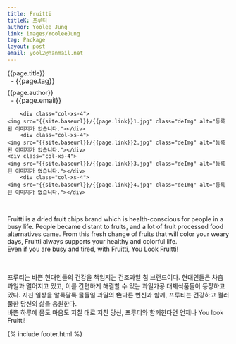 ```yaml
---
title: Fruitti
titleK: 프루티
author: Yoolee Jung
link: images/YooleeJung
tag: Package
layout: post
email: yool2@hanmail.net
---	
```


<div class="container">

<div class="deDep">
{{page.title}}<br>
<p style="font-size:15px; margin:0px; padding:0px 0px 0px 8px; margin:0px 0px 8px 0px;">- {{page.tag}}</p>
{{page.author}}<br>
<p style="font-size:15px; margin:0px; padding:0px 0px 0px 8px;">- {{page.email}}</p>
</div>


<div class="row" class="imgcolor">
	
		<div class="col-xs-4">
	<img src="{{site.baseurl}}/{{page.link}}1.jpg" class="deImg" alt="등록된 이미지가 없습니다."></div>
		<div class="col-xs-4">
	<img src="{{site.baseurl}}/{{page.link}}2.jpg" class="deImg" alt="등록된 이미지가 없습니다."></div>
	<div class="col-xs-4">
	<img src="{{site.baseurl}}/{{page.link}}3.jpg" class="deImg" alt="등록된 이미지가 없습니다."></div>
		<div class="col-xs-4">
	<img src="{{site.baseurl}}/{{page.link}}4.jpg" class="deImg" alt="등록된 이미지가 없습니다."></div>
	
</div>
<br>

<div class="det lato">



Fruitti is a dried fruit chips brand which is health-conscious for people in a busy life. People became distant to fruits, and a lot of fruit processed food alternatives came. From this fresh change of fruits that will color your weary days, Fruitti always supports your healthy and colorful life.
<br>
Even if you are busy and tired, with Fruitti, You Look Fruitti!



</div>

<br>

<div class="noto">

프루티는 바쁜 현대인들의 건강을 책임지는 건조과일 칩 브랜드이다. 현대인들은 차츰 과일과 멀어지고 있고, 이를 간편하게 해결할 수 있는 과일가공 대체식품들이 등장하고 있다. 지친 일상을 알록달록 물들일 과일의 色다른 변신과 함께, 프루티는 건강하고 컬러풀한 당신의 삶을 응원한다.
<br>
바쁜 하루에 몸도 마음도 지칠 대로 지친 당신, 프루티와 함께한다면 언제나 You look Fruitti!


</div>
 {% include footer.html %}